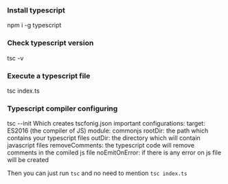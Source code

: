 ### Install typescript
npm i -g typescript

### Check typescript version
tsc -v

### Execute a typescript file
tsc index.ts

### Typescript compiler configuring
tsc --init
Which creates tscfonig.json
important configurations:
target: ES2016 (the compiler of JS)
module: commonjs
rootDir: the path which contains your typescript files
outDir: the directory which will contain javascript files
removeComments: the typescript code will remove comments in the comiled js file
noEmitOnError: if there is any error on js file will be created

Then you can just run `tsc` and no need to mention `tsc index.ts`

